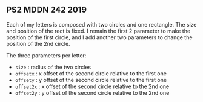 ## PS2 MDDN 242 2019


Each of my letters is composed with two circles and one rectangle. The size and position of the rect is fixed. I remain the first 2 parameter to make the position of the first circle,  and I add another two parameters to change the position of the 2nd circle.

The three parameters per letter:
  * `size` : radius of the two circles
  * `offsetx` : x offset of the second circle relative to the first one
  * `offsety` : y offset of the second circle relative to the first one
  * `offset2x` : x offset of the second circle relative to the 2nd one
  * `offset2y` : y offset of the second circle relative to the 2nd one

